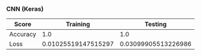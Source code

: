 ### CNN (Keras)

| Score    | Training            | Testing             |
| -------- | ------------------- | ------------------- |
| Accuracy | 1.0                 | 1.0                 |
| Loss     | 0.01025519147515297 | 0.03099905513226986 |
